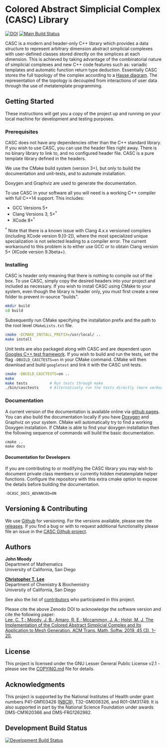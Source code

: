 # Colored Abstract Simplicial Complex (CASC) Library
[![DOI](https://zenodo.org/badge/121550288.svg)](https://zenodo.org/badge/latestdoi/121550288)
[![Main Build Status](https://github.com/ctlee/casc/actions/workflows/ci.yaml/badge.svg?branch=main)](https://github.com/ctlee/casc/actions/workflows/ci.yaml) 

CASC is a modern and header-only C++ library which provides a data structure 
to represent arbitrary dimension abstract simplicial complexes with user-defined classes stored directly on the simplices at each dimension.
This is achieved by taking advantage of the combinatorial nature of simplicial complexes and new C++ code features such as: variadic templates and automatic function return type deduction.
Essentially CASC stores the full topology of the complex according to a [Hasse diagram](https://en.wikipedia.org/wiki/Hasse_diagram).
The representation of the topology is decoupled from interactions of user data through the use of metatemplate programming.

## Getting Started
These instructions will get you a copy of the project up and running on your local machine for development and testing purposes.

### Prerequisites
CASC does not have any dependencies other than the C++ standard library.
If you wish to use CASC, you can use the header files right away.
There is no binary library to link to, and no configured header file.
CASC is a pure template library defined in the headers.

We use the CMake build system (version 3+), but only to build the documentation and unit-tests, and to automate installation. 

Doxygen and Graphviz are used to generate the documentation.

To use CASC in your software all you will need is a working C++ compiler with full C++14 support.
This includes:
- GCC Versions 5+
- Clang Versions 3, 5+<sup>†</sup>
- XCode 8+<sup>†</sup>

<sup>†</sup> Note that there is a known issue with Clang 4.x.x versioned compilers (including XCode version 9.[0-2]), where the most specialized unique specialization is not selected leading to a compiler error. 
The current workaround to this problem is to either use GCC or to obtain Clang version 5+ (XCode version 9.3beta+).

### Installing
CASC is header only meaning that there is nothing to compile out of the box.
To use CASC, simply copy the desired headers into your project and included as necessary.
If you wish to install CASC using CMake to your system, even though the library is header only, you must first create a new folder to prevent in-source "builds".
```bash
mkdir build
cd build
```
Subsequently run CMake specifying the installation prefix and the path to the root level `CMakeLists.txt` file. 
```bash 
cmake -DCMAKE_INSTALL_PREFIX=/usr/local/ ..
make install
```
Unit tests are also packaged along with CASC and are dependent upon [Googles C++ test framework](https://github.com/google/googletest).
If you wish to build and run the tests, set the flag `-DBUILD_CASCTESTS=on` in your CMake command.
CMake will then download and build `googletest` and link it with the CASC unit tests.
```bash
cmake -DBUILD_CASCTESTS=on ..
make
make tests  		# Run tests through make
./bin/casctests 	# Alternatively run the tests directly (more verbose)
```

### Documentation
A current version of the documentation is available online via [github pages](https://ctlee.github.io/casc). 
You can also build the documentation locally if you have [Doxygen](http://www.stack.nl/~dimitri/doxygen/) and Graphviz on your system.
CMake will automatically try to find a working Doxygen installation.
If CMake is able to find your doxygen installation then the following sequence
of commands will build the basic documentation.

```
cmake ..
make docs
```

#### Documentation for Developers

If you are contributing to or modifying the CASC library you may wish to
document private class members or currently hidden metatemplate helper functions.
Configure the repository with this extra cmake option to expose the details before building the documentation.

```
-DCASC_DOCS_ADVANCED=ON
```
## Versioning & Contributing
We use [Github](https://github.com/ctlee/CASC) for versioning. 
For the versions available, please see the [releases](https://github.com/ctlee/CASC/releases/). 
If you find a bug or with to request additional functionality please file an issue in the [CASC Github project](https://github.com/ctlee/CASC/issues).

## Authors
**John Moody**  
Department of Mathematics  
University of California, San Diego  

**[Christopher T. Lee](https://github.com/ctlee)**  
Department of Chemistry & Biochemistry  
University of California, San Diego  

See also the list of [contributors](https://github.com/ctlee/CASC/contributors) who participated in this project.

Please cite the above Zenodo DOI to acknowledge the software version and cite the following paper:<br/>
[Lee, C. T.; Moody, J. B.; Amaro, R. E.; Mccammon, J. A.; Holst, M. J. The Implementation of the Colored Abstract Simplicial Complex and Its Application to Mesh Generation. ACM Trans. Math. Softw. 2019, 45 (3), 1–20.](https://doi.org/10.1145/3321515)

## License
This project is licensed under the GNU Lesser General Public License v2.1 - 
please see the [COPYING.md](COPYING.md) file for details.

## Acknowledgments
This project is supported by the National Institutes of Health under grant numbers P41-GM103426 ([NBCR](http://nbcr.ucsd.edu/)), T32-GM008326, and R01-GM31749. 
It is also supported in part by the National Science Foundation under awards DMS-CM1620366 and DMS-FRG1262982.

## Development Build Status

[![Development Build Status](https://github.com/ctlee/casc/actions/workflows/ci.yaml/badge.svg?branch=development)](https://github.com/ctlee/casc/actions/workflows/ci.yaml)
